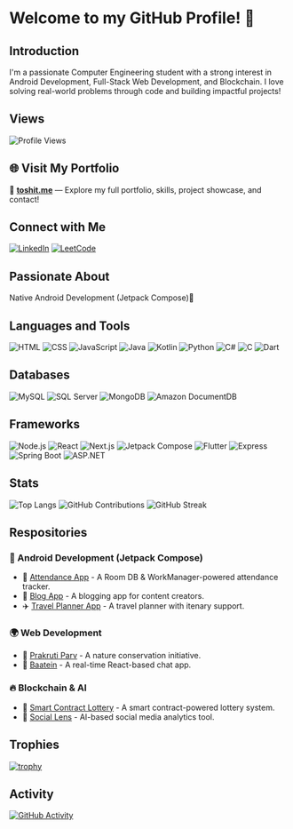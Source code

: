 # Welcome to my GitHub Profile! 👋

## Introduction
I'm a passionate Computer Engineering student with a strong interest in Android Development, Full-Stack Web Development, and Blockchain. I love solving real-world problems through code and building impactful projects!

## Views 
![Profile Views](https://komarev.com/ghpvc/?username=toshit-dh)

## 🌐 Visit My Portfolio
🚀 [**toshit.me**](https://toshit-dh-techspace.vercel.app/) — Explore my full portfolio, skills, project showcase, and contact!

## Connect with Me
 [![LinkedIn](https://img.shields.io/badge/LinkedIn-Connect-blue)](https://www.linkedin.com/in/toshit-d-h-a2607b23b/)
 [![LeetCode](https://img.shields.io/badge/LeetCode-Compete-yellow)](https://leetcode.com/u/dato_19/)

## Passionate About
Native Android Development (Jetpack Compose)📱

## Languages and Tools
![HTML](https://img.shields.io/badge/-HTML-E34F26?logo=html5&logoColor=white)
![CSS](https://img.shields.io/badge/-CSS-1572B6?logo=css3&logoColor=white)
![JavaScript](https://img.shields.io/badge/-JavaScript-F7DF1E?logo=javascript&logoColor=black)
![Java](https://img.shields.io/badge/-Java-007396?logo=java&logoColor=white)
![Kotlin](https://img.shields.io/badge/-Kotlin-0095D5?logo=kotlin&logoColor=white)
![Python](https://img.shields.io/badge/-Python-3776AB?logo=python&logoColor=white)
![C#](https://img.shields.io/badge/-C%23-239120?logo=c-sharp&logoColor=white)
![C](https://img.shields.io/badge/-C-A8B9CC?logo=c&logoColor=white)
![Dart](https://img.shields.io/badge/-Dart-0175C2?logo=dart&logoColor=white)

## Databases
![MySQL](https://img.shields.io/badge/-MySQL-4479A1?logo=mysql&logoColor=white)
![SQL Server](https://img.shields.io/badge/-SQL%20Server-CC2927?logo=microsoft-sql-server&logoColor=white)
![MongoDB](https://img.shields.io/badge/-MongoDB-47A248?logo=mongodb&logoColor=white)
![Amazon DocumentDB](https://img.shields.io/badge/-Amazon%20DocumentDB-527FFF?logo=amazon-aws&logoColor=white)

## Frameworks
![Node.js](https://img.shields.io/badge/-Node.js-339933?logo=node.js&logoColor=white)
![React](https://img.shields.io/badge/-React-61DAFB?logo=react&logoColor=white)
![Next.js](https://img.shields.io/badge/-Next.js-000000?logo=next.js&logoColor=white)
![Jetpack Compose](https://img.shields.io/badge/-Jetpack%20Compose-6200EE?logo=android&logoColor=white)
![Flutter](https://img.shields.io/badge/-Flutter-02569B?logo=flutter&logoColor=white)
![Express](https://img.shields.io/badge/-Express-000000?logo=express&logoColor=white)
![Spring Boot](https://img.shields.io/badge/-Spring%20Boot-6DB33F?logo=spring&logoColor=white)
![ASP.NET](https://img.shields.io/badge/-ASP.NET-5C2D91?logo=dotnet&logoColor=white)
<!--![.NET](https://img.shields.io/badge/-.NET-512BD4?logo=dotnet&logoColor=white)-->

## Stats
![Top Langs](https://github-readme-stats.vercel.app/api/top-langs/?username=toshit-dh&layout=compact)
![GitHub Contributions](https://github-readme-stats.vercel.app/api?username=toshit-dh&show_icons=true&line_height=27&count_private=true&theme=default)
![GitHub Streak](https://github-readme-streak-stats.herokuapp.com/?user=toshit-dh)


## Respositories

### 🚀 Android Development (Jetpack Compose)
- 📌 [Attendance App](https://github.com/toshit-dh/attendance-app) - A Room DB & WorkManager-powered attendance tracker.
- 📝 [Blog App](https://github.com/toshit-dh/blog-app-android) - A blogging app for content creators.
- ✈️ [Travel Planner App](https://github.com/toshit-dh/travel-planner-app) - A travel planner with itenary support.

### 🌍 Web Development
- 🌱 [Prakruti Parv](https://github.com/toshit-dh/prakruti-parv) - A nature conservation initiative.
- 💬 [Baatein](https://github.com/toshit-dh/realtime-chat-app) - A real-time React-based chat app.

### 🔥 Blockchain & AI
- 🎰 [Smart Contract Lottery](https://github.com/toshit-dh/smart-contract-lottery) - A smart contract-powered lottery system.
- 🤖 [Social Lens](https://github.com/toshit-dh/social-lens.git) - AI-based social media analytics tool.


## Trophies

[![trophy](https://github-profile-trophy.vercel.app/?username=toshit-dh)](https://github.com/ryo-ma/github-profile-trophy)

## Activity 

[![GitHub Activity](https://github-readme-activity-graph.vercel.app/graph?username=toshit-dh&theme=react-dark)](https://github.com/toshit-dh)







